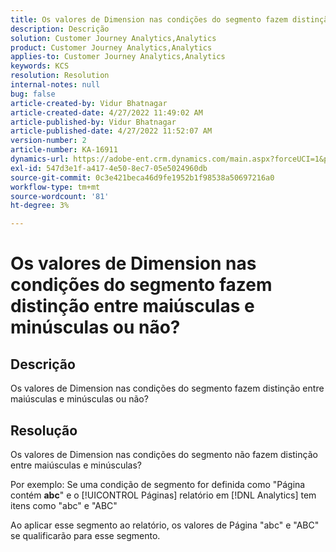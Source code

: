 ```yaml
---
title: Os valores de Dimension nas condições do segmento fazem distinção entre maiúsculas e minúsculas ou não?
description: Descrição
solution: Customer Journey Analytics,Analytics
product: Customer Journey Analytics,Analytics
applies-to: Customer Journey Analytics,Analytics
keywords: KCS
resolution: Resolution
internal-notes: null
bug: false
article-created-by: Vidur Bhatnagar
article-created-date: 4/27/2022 11:49:02 AM
article-published-by: Vidur Bhatnagar
article-published-date: 4/27/2022 11:52:07 AM
version-number: 2
article-number: KA-16911
dynamics-url: https://adobe-ent.crm.dynamics.com/main.aspx?forceUCI=1&pagetype=entityrecord&etn=knowledgearticle&id=8a150e03-20c6-ec11-a7b6-0022480a10ee
exl-id: 547d3e1f-a417-4e50-8ec7-05e5024960db
source-git-commit: 0c3e421beca46d9fe1952b1f98538a50697216a0
workflow-type: tm+mt
source-wordcount: '81'
ht-degree: 3%

---
```


# Os valores de Dimension nas condições do segmento fazem distinção entre maiúsculas e minúsculas ou não?

## Descrição


Os valores de Dimension nas condições do segmento fazem distinção entre maiúsculas e minúsculas ou não?


## Resolução


Os valores de Dimension nas condições do segmento não fazem distinção entre maiúsculas e minúsculas?

Por exemplo: Se uma condição de segmento for definida como &quot;Página contém <b>abc</b>&quot; e o [!UICONTROL Páginas] relatório em [!DNL Analytics] tem itens como &quot;abc&quot; e &quot;ABC&quot;

Ao aplicar esse segmento ao relatório, os valores de Página &quot;abc&quot; e &quot;ABC&quot; se qualificarão para esse segmento.
